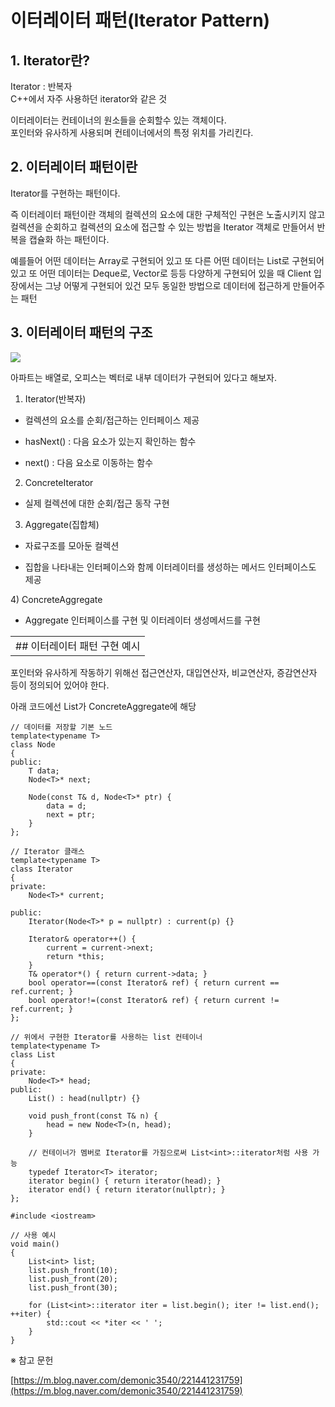 # 이터레이터 패턴(Iterator Pattern)


## 1. Iterator란?
 
Iterator : 반복자  
C++에서 자주 사용하던 iterator와 같은 것  

이터레이터는 컨테이너의 원소들을 순회할수 있는 객체이다.  
포인터와 유사하게 사용되며 컨테이너에서의 특정 위치를 가리킨다.


## 2. 이터레이터 패턴이란

Iterator를 구현하는 패턴이다.  

즉 이터레이터 패턴이란 객체의 컬렉션의 요소에 대한 구체적인 구현은 노출시키지 않고  
컬렉션을 순회하고 컬렉션의 요소에 접근할 수 있는 방법을 Iterator 객체로 만들어서 반복을 캡슐화 하는 패턴이다.  

예를들어 어떤 데이터는 Array로 구현되어 있고 또 다른 어떤 데이터는 List로 구현되어 있고 또 어떤 데이터는 Deque로, Vector로 등등 다양하게 구현되어 있을 때 Client 입장에서는 그냥 어떻게 구현되어 있건 모두 동일한 방법으로 데이터에 접근하게 만들어주는 패턴


## 3. 이터레이터 패턴의 구조

![](https://blog.kakaocdn.net/dn/PylbS/btsHl3WrNFW/bDkeaSAiZ7cn64qKJFkvHK/img.png)

아파트는 배열로, 오피스는 벡터로 내부 데이터가 구현되어 있다고 해보자.

1) Iterator(반복자)

- 컬렉션의 요소를 순회/접근하는 인터페이스 제공

- hasNext() : 다음 요소가 있는지 확인하는 함수

- next() : 다음 요소로 이동하는 함수

2) ConcreteIterator

- 실제 컬렉션에 대한 순회/접근 동작 구현

3) Aggregate(집합체)

- 자료구조를 모아둔 컬렉션

- 집합을 나타내는 인터페이스와 함께 이터레이터를 생성하는 메서드 인터페이스도 제공

4) ConcreteAggregate

- Aggregate 인터페이스를 구현 및 이터레이터 생성메서드를 구현

|   |
|---|
|## 이터레이터 패턴 구현 예시|

포인터와 유사하게 작동하기 위해선 접근연산자, 대입연산자, 비교연산자, 증감연산자 등이 정의되어 있어야 한다.

아래 코드에선 List가 ConcreteAggregate에 해당

```
// 데이터를 저장할 기본 노드
template<typename T>
class Node
{
public:
	T data;
	Node<T>* next;

	Node(const T& d, Node<T>* ptr) {
		data = d;
		next = ptr;
	}
};

// Iterator 클래스
template<typename T>
class Iterator 
{
private:
	Node<T>* current;

public:
	Iterator(Node<T>* p = nullptr) : current(p) {}

	Iterator& operator++() {
		current = current->next;
		return *this;
	}
	T& operator*() { return current->data; }
	bool operator==(const Iterator& ref) { return current == ref.current; }
	bool operator!=(const Iterator& ref) { return current != ref.current; }
};

// 위에서 구현한 Iterator를 사용하는 list 컨테이너
template<typename T>
class List 
{
private:
	Node<T>* head;
public:
	List() : head(nullptr) {}

	void push_front(const T& n) {
		head = new Node<T>(n, head);
	}

	// 컨테이너가 멤버로 Iterator를 가짐으로써 List<int>::iterator처럼 사용 가능
	typedef Iterator<T> iterator; 
	iterator begin() { return iterator(head); }
	iterator end() { return iterator(nullptr); }
};

#include <iostream>

// 사용 예시
void main()
{
	List<int> list;
	list.push_front(10);
	list.push_front(20);
	list.push_front(30);

	for (List<int>::iterator iter = list.begin(); iter != list.end(); ++iter) {
		std::cout << *iter << ' ';
	}
}
```

※ 참고 문헌

[https://m.blog.naver.com/demonic3540/221441231759](https://m.blog.naver.com/demonic3540/221441231759)